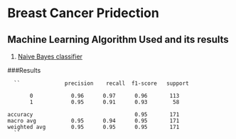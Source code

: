 # Breast Cancer Pridection

## Machine Learning Algorithm Used and its results 

  1. [Naive Bayes classifier](https://www.geeksforgeeks.org/naive-bayes-classifiers/)

  
  ###Results
      
      ``              precision    recall  f1-score   support

           0            0.96      0.97      0.96       113
           1            0.95      0.91      0.93        58

    accuracy                                0.95       171
    macro avg           0.95      0.94      0.95       171
    weighted avg        0.95      0.95      0.95       171
      ``
  
